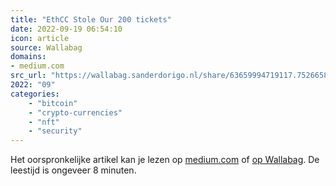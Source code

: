 ```yaml
---
title: "EthCC Stole Our 200 tickets"
date: 2022-09-19 06:54:10
icon: article
source: Wallabag
domains:
- medium.com
src_url: "https://wallabag.sanderdorigo.nl/share/63659994719117.75266580"
2022: "09"
categories:
    - "bitcoin"
    - "crypto-currencies"
    - "nft"
    - "security"
---
```

Het oorspronkelijke artikel kan je lezen op [medium.com](https://medium.com/@0x84003239/ethcc-stole-our-200-tickets-bf0904b9354a) of [op Wallabag](https://wallabag.sanderdorigo.nl/share/63659994719117.75266580). De leestijd is ongeveer 8 minuten.